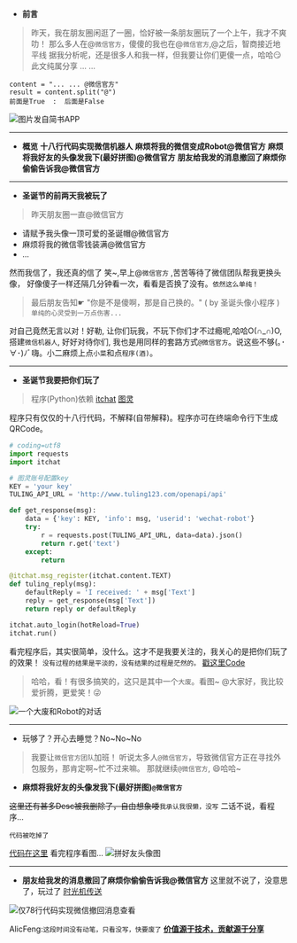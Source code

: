 - **前言**
> 昨天，我在朋友圈闲逛了一圈，恰好被一条朋友圈玩了一个上午，我才不爽叻！
> 那么多人在@`微信官方`，傻傻的我也在@`微信官方`,@之后，智商接近地平线
> 据我分析呢，还是很多人和我一样，但我要让你们更傻一点，哈哈😏
> 此文纯属分享 ... ...

```
content = "... ... @微信官方"
result = content.split("@")
前面是True  :  后面是False
```
![图片发自简书APP](http://upload-images.jianshu.io/upload_images/1678789-7400de63b625d80f.png?imageMogr2/auto-orient/strip%7CimageView2/2/w/1240)

___

- **概览**
**十八行代码实现微信机器人**
**麻烦将我的微信变成Robot@微信官方**
**麻烦将我好友的头像发我下(最好拼图)@微信官方**
**朋友给我发的消息撤回了麻烦你偷偷告诉我@微信官方**
___

- **圣诞节的前两天我被玩了**

> 昨天朋友圈一直@微信官方

- 请赋予我头像一顶可爱的圣诞帽@微信官方
- 麻烦将我的微信零钱装满@微信官方
- ...

然而我信了，我还真的信了 笑~,早上@`微信官方` ,苦苦等待了微信团队帮我更换头像， 好像傻子一样还隔几分钟看一次，看看是否换了没有。`依然这么单纯！`

>最后朋友告知☛
>"你是不是傻啊，那是自己换的。"  ( by 圣诞头像小程序 )
>`单纯的心灵受到一万点伤害...`

对自己竟然无言以对！好勒, 让你们玩我，不玩下你们才不过瘾呢,哈哈O(∩_∩)O, 搭建`微信机器人`, 好好对待你们, 我也是用同样的套路方式`@微信官方`。说这些不够(｡･∀･)ﾉﾞ嗨。小二麻烦上点`小菜`和点`程序(酒)`。

___

- **圣诞节我要把你们玩了**

> 程序(Python)依赖
> [itchat](https://github.com/littlecodersh/ItChat)
> [图灵](http://www.tuling123.com)

程序只有仅仅的十八行代码，不解释(自带解释)。程序亦可在终端命令行下生成QRCode。

```Python
# coding=utf8
import requests
import itchat

# 图灵账号配置key
KEY = 'your key'
TULING_API_URL = 'http://www.tuling123.com/openapi/api'

def get_response(msg):
    data = {'key': KEY, 'info': msg, 'userid': 'wechat-robot'}
    try:
        r = requests.post(TULING_API_URL, data=data).json()
        return r.get('text')
    except:
        return

@itchat.msg_register(itchat.content.TEXT)
def tuling_reply(msg):
    defaultReply = 'I received: ' + msg['Text']
    reply = get_response(msg['Text'])
    return reply or defaultReply

itchat.auto_login(hotReload=True)
itchat.run()
```
看完程序后，其实很简单，没什么。这才不是我要关注的，我关心的是把你们玩了的效果！
`没有过程的结果是平淡的，没有结果的过程是茫然的。`
[戳这里Code](https://github.com/alicfeng/learncode/blob/master/python/Interesting/wechat_rebot.py)

> 哈哈，看！有很多搞笑的，这只是其中一个`大废`。看图~
> @大家好，我比较爱折腾，更爱笑！😜

![一个大废和Robot的对话](http://upload-images.jianshu.io/upload_images/1678789-3cfc6554193cb1ac.jpg?imageMogr2/auto-orient/strip%7CimageView2/2/w/1240)

___

-  玩够了？开心去睡觉？No~No~No

>我要让`微信官方团队`加班！
> 听说太多人`@微信官方`，导致微信官方正在寻找外包服务，那肯定啊~忙不过来嘛。
> 那就继续`@微信官方`, 😄哈哈~

- **麻烦将我好友的头像发我下(最好拼图)`@微信官方`**

~~这里还有甚多Desc被我删除了，自由想象喽~~`我承认我很懒，没写`
二话不说，看程序...

```
代码被吃掉了
```
[代码在这里](https://github.com/alicfeng/learncode/blob/master/python/Interesting/wechat_friend_face.pyhttps://www.jianshu.com/u/d3b98b758486)
看完程序看图...
![拼好友头像图](http://upload-images.jianshu.io/upload_images/1678789-168b19b6439611df.jpg?imageMogr2/auto-orient/strip%7CimageView2/2/w/1240)

___

- **朋友给我发的消息撤回了麻烦你偷偷告诉我@微信官方**
这里就不说了，没意思了，玩过了
[时光机传送](https://github.com/alicfeng/learncode/blob/master/python/Interesting/wechat_withdraw.py)

![仅78行代码实现微信撤回消息查看](http://upload-images.jianshu.io/upload_images/1678789-942d805d5fac3c08.png?imageMogr2/auto-orient/strip%7CimageView2/2/w/1240)


AlicFeng:`这段时间没有动笔，只看没写，快要废了`
**[价值源于技术，贡献源于分享](https://www.jianshu.com/u/d3b98b758486)**





